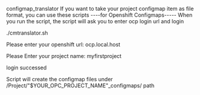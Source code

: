  configmap_translator
 If you want to take your project configmap item as file format, you can use these scripts
----for Openshift Configmaps-----
When you run the script, the script will ask you to enter ocp login url and login
 
 ./cmtranslator.sh
 
 Please enter your openshift url:
 ocp.local.host
 
 Please Enter your project name:
 myfirstproject
 
 login successed

Script will create the configmap files under /Project/"$YOUR_OPC_PROJECT_NAME"_configmaps/ path


